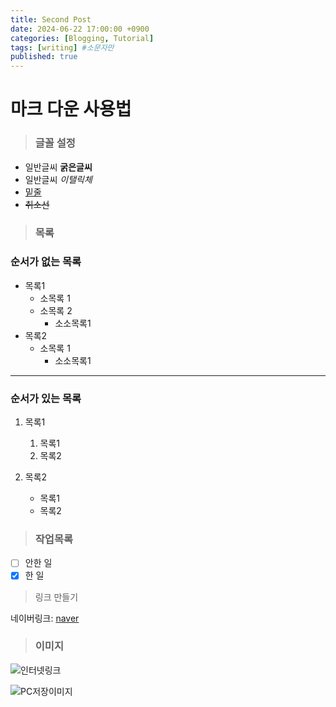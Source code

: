```yaml
---
title: Second Post
date: 2024-06-22 17:00:00 +0900
categories: [Blogging, Tutorial]
tags: [writing] #소문자만
published: true
---
```


# 마크 다운 사용법

> ### 글꼴 설정
- 일반글씨 **굵은글씨**  
- 일반글씨 *이탤릭체*  
- <u>밑줄</u>  
- ~~취소선~~


> ### 목록
### 순서가 없는 목록
* 목록1
  * 소목록 1
  * 소목록 2
    * 소소목록1
* 목록2
  * 소목록 1
    * 소소목록1
   
---

### 순서가 있는 목록
1. 목록1
    1. 목록1
    2. 목록2

2. 목록2
   - 목록1
   - 목록2 

> ### 작업목록
- [ ] 안한 일
- [x] 한 일

> 링크 만들기

네이버링크: [naver](https://www.naver.com/)



> ### 이미지 
![인터넷링크](https://i.ytimg.com/vi/twd94nZ338A/maxresdefault.jpg)

![PC저장이미지](/img/avatar.jpg)
